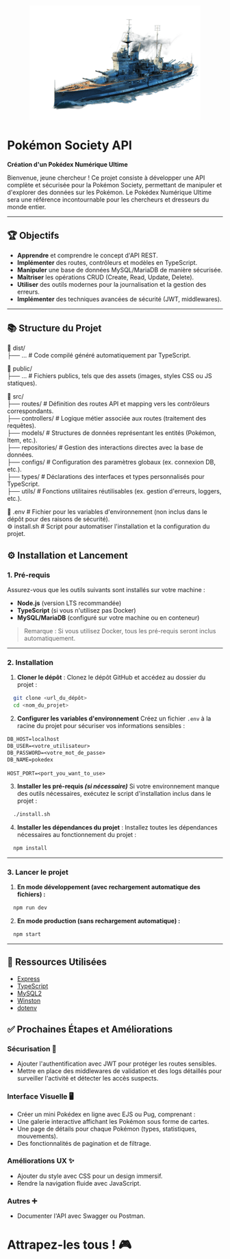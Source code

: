 


<p align="center">
  <img src="./public/battleship.png" alt="Logo du projet" width="400">
</p>



# Pokémon Society API


**Création d'un Pokédex Numérique Ultime**

Bienvenue, jeune chercheur ! Ce projet consiste à développer une API complète et sécurisée pour la Pokémon Society, permettant de manipuler et d'explorer des données sur les Pokémon. Le Pokédex Numérique Ultime sera une référence incontournable pour les chercheurs et dresseurs du monde entier.


---

## 🏆 Objectifs

- **Apprendre** et comprendre le concept d'API REST.
- **Implémenter** des routes, contrôleurs et modèles en TypeScript.
- **Manipuler** une base de données MySQL/MariaDB de manière sécurisée.
- **Maîtriser** les opérations CRUD (Create, Read, Update, Delete).
- **Utiliser** des outils modernes pour la journalisation et la gestion des erreurs.
- **Implémenter** des techniques avancées de sécurité (JWT, middlewares).

---

## 📚 Structure du Projet

📂 dist/  
  ├── ... # Code compilé généré automatiquement par TypeScript.

📂 public/  
  ├── ... # Fichiers publics, tels que des assets (images, styles CSS ou JS statiques).

📂 src/  
  ├── routes/        # Définition des routes API et mapping vers les contrôleurs correspondants.  
  ├── controllers/   # Logique métier associée aux routes (traitement des requêtes).  
  ├── models/        # Structures de données représentant les entités (Pokémon, Item, etc.).  
  ├── repositories/  # Gestion des interactions directes avec la base de données.  
  ├── configs/       # Configuration des paramètres globaux (ex. connexion DB, etc.).  
  ├── types/         # Déclarations des interfaces et types personnalisés pour TypeScript.  
  ├── utils/         # Fonctions utilitaires réutilisables (ex. gestion d'erreurs, loggers, etc.).  

📄 .env # Fichier pour les variables d'environnement (non inclus dans le dépôt pour des raisons de sécurité).  
⚙️ install.sh # Script pour automatiser l'installation et la configuration du projet.  

## ⚙️ Installation et Lancement

### 1. **Pré-requis**
Assurez-vous que les outils suivants sont installés sur votre machine :
- **Node.js** (version LTS recommandée)
- **TypeScript** (si vous n'utilisez pas Docker)
- **MySQL/MariaDB** (configuré sur votre machine ou en conteneur)

> Remarque : Si vous utilisez Docker, tous les pré-requis seront inclus automatiquement.

---

### 2. **Installation**
1. **Cloner le dépôt** :
Clonez le dépôt GitHub et accédez au dossier du projet :
```bash
  git clone <url_du_dépôt>
  cd <nom_du_projet>
```

2. **Configurer les variables d'environnement**
Créez un fichier `.env` à la racine du projet pour sécuriser vos informations sensibles :
```env
DB_HOST=localhost
DB_USER=<votre_utilisateur>
DB_PASSWORD=<votre_mot_de_passe>
DB_NAME=pokedex

HOST_PORT=<port_you_want_to_use>
```

3. **Installer les pré-requis *(si nécessaire)***
Si votre environnement manque des outils nécessaires, exécutez le script d'installation inclus dans le projet :
```bash
  ./install.sh
```

4. **Installer les dépendances du projet** :
Installez toutes les dépendances nécessaires au fonctionnement du projet :
```bash
  npm install
```
---

### 3. **Lancer le projet**
1. **En mode développement (avec rechargement automatique des fichiers) :**
```bash
  npm run dev
```

2. **En mode production (sans rechargement automatique) :**
```bash
  npm start
```

---

## 🌟 Ressources Utilisées
- [Express](https://expressjs.com/)
- [TypeScript](https://www.typescriptlang.org/)
- [MySQL2](https://github.com/sidorares/node-mysql2)
- [Winston](https://github.com/winstonjs/winston)
- [dotenv](https://github.com/motdotla/dotenv)


## ✅ Prochaines Étapes et Améliorations
  ### Sécurisation 🔐
  - Ajouter l'authentification avec JWT pour protéger les routes sensibles.
  - Mettre en place des middlewares de validation et des logs détaillés pour surveiller l'activité et détecter les accès suspects.
  ### Interface Visuelle 🖥️
  - Créer un mini Pokédex en ligne avec EJS ou Pug, comprenant :
  - Une galerie interactive affichant les Pokémon sous forme de cartes.
  - Une page de détails pour chaque Pokémon (types, statistiques, mouvements).
  - Des fonctionnalités de pagination et de filtrage.
  ### Améliorations UX ✨
  - Ajouter du style avec CSS pour un design immersif.
  - Rendre la navigation fluide avec JavaScript.
  ### Autres ➕
  - Documenter l'API avec Swagger ou Postman.
    

# Attrapez-les tous ! 🎮
